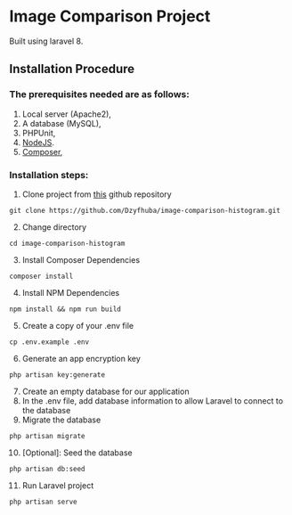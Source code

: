 # Image Comparison Project
Built using laravel 8.
## Installation Procedure
### The prerequisites needed are as follows:
1. Local server (Apache2),
2. A database (MySQL),
3. PHPUnit,
4. [NodeJS](https://nodejs.org/).
5. [Composer](https://getcomposer.org/),
### Installation steps:
1. Clone project from [this](https://github.com/Dzyfhuba/image-comparison-histogram.git) github repository
```shell
git clone https://github.com/Dzyfhuba/image-comparison-histogram.git
```
2. Change directory
```shell
cd image-comparison-histogram
```
3. Install Composer Dependencies
```shell
composer install
```
4. Install NPM Dependencies
```shell
npm install && npm run build
```
5. Create a copy of your .env file
```shell
cp .env.example .env
```
6. Generate an app encryption key
```shell
php artisan key:generate
```
7. Create an empty database for our application
8. In the .env file, add database information to allow Laravel to connect to the database
9. Migrate the database
```shell
php artisan migrate
```
10. [Optional]: Seed the database
```shell
php artisan db:seed
```
11. Run Laravel project
```shell
php artisan serve
```
